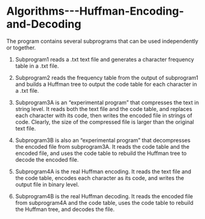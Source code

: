 # Algorithms---Huffman-Encoding-and-Decoding
The program contains several subprograms that can be used independently or together. 

1. Subprogram1 reads a .txt text file and generates a character frequency table in a .txt file. 

2. Subprogram2 reads the frequency table from the output of subprogram1 and builds a Huffman tree to output the code table for each character in a .txt file. 

3. Subprogram3A is an “experimental program” that compresses the text in string level. It reads both the text file and the code table, and replaces each character with its code, then writes the encoded file in strings of code. Clearly, the size of the compressed file is larger than the original text file.

4. Subprogram3B is also an “experimental program” that decompresses the encoded file from subprogram3A. It reads the code table and the encoded file, and uses the code table to rebuild the Huffman tree to decode the encoded file.

5. Subprogram4A is the real Huffman encoding. It reads the text file and the code table, encodes each character as its code, and writes the output file in binary level. 

6. Subprogram4B is the real Huffman decoding. It reads the encoded file from subprogram4A and the code table, uses the code table to rebuild the Huffman tree, and decodes the file.
